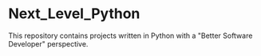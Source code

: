 # Next_Level_Python
This repository contains projects written in Python with a "Better Software Developer" perspective.
